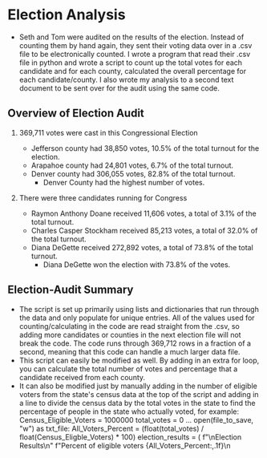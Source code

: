 # Election Analysis
- Seth and Tom were audited on the results of the election. Instead of counting them by hand again, they sent their voting data over in a .csv file to be electronically counted. I wrote a program that read their .csv file in python and wrote a script to count up the total votes for each candidate and for each county, calculated the overall percentage for each candidate/county. I also wrote my analysis to a second text document to be sent over for the audit using the same code.  


## Overview of Election Audit
1. 369,711 votes were cast in this Congressional Election
   - Jefferson county had 38,850 votes, 10.5% of the total turnout for the election.
   - Arapahoe county had 24,801 votes, 6.7% of the total turnout.
   - Denver county had 306,055 votes, 82.8% of the total turnout.
     - Denver County had the highest number of votes.


2. There were three candidates running for Congress
   - Raymon Anthony Doane received 11,606 votes, a total of 3.1% of the total turnout.
   - Charles Casper Stockham received 85,213 votes, a total of 32.0% of the total turnout.
   - Diana DeGette received 272,892 votes, a total of 73.8% of the total turnout.
     - Diana DeGette won the election with 73.8% of the votes.


## Election-Audit Summary
- The script is set up primarily using lists and dictionaries that run through the data and only populate for unique entries. All of the values used for counting/calculating in the code are read straight from the .csv, so adding more candidates or counties in the next election file will not break the code. The code runs through 369,712 rows in a fraction of a second, meaning that this code can handle a much larger data file.
- This script can easily be modified as well. By adding in an extra for loop, you can calculate the total number of votes and percentage that a candidate received from each county. 
- It can also be modified just by manually adding in the number of eligible voters from the state's census data at the top of the script and adding in a line to divide the census data by the total votes in the state to find the percentage of people in the state who actually voted, for example:
Census_Eligible_Voters = 1000000
total_votes = 0 
...
open(file_to_save, "w") as txt_file:
All_Voters_Percent = (float(total_votes) / float(Census_Eligble_Voters) * 100)
election_results = (
     f"\nElection Results\n"
     f"Percent of eligible voters {All_Voters_Percent:,.1f}\n
```
